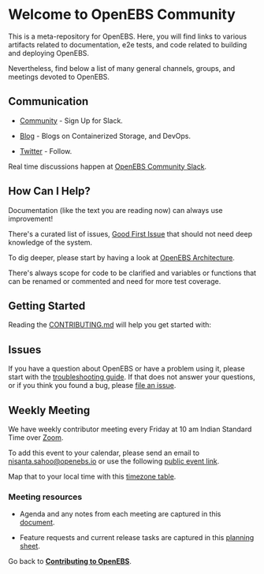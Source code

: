 # Welcome to OpenEBS Community

This is a meta-repository for OpenEBS. Here, you will find links to various artifacts related to documentation, e2e tests, and code related to building and deploying OpenEBS.

Nevertheless, find below a list of many general channels, groups, and meetings devoted to OpenEBS.

## Communication

- [Community](https://openebs.io/join-our-slack-community) - Sign Up for Slack.

- [Blog](https://blog.openebs.io) - Blogs on Containerized Storage, and DevOps.

- [Twitter](https://twitter.com/openebs) - Follow.

Real time discussions happen at [OpenEBS Community Slack](https://openebs-community.slack.com/).

## How Can I Help?

Documentation (like the text you are reading now) can always use improvement!

There's a curated list of issues, [Good First Issue](https://github.com/openebs/openebs/issues?utf8=%E2%9C%93&q=is%3Aissue+is%3Aopen+label%3A%22good+first+issue%22) that should not need deep knowledge of the system.

To dig deeper, please start by having a look at [OpenEBS Architecture](../contribute/design/README.md).

There's always scope for code to be clarified and variables or functions that can be renamed or commented and need for more test coverage.

## Getting Started

Reading the [CONTRIBUTING.md](../CONTRIBUTING.md) will help you get started with:

## Issues

If you have a question about OpenEBS or have a problem using it, please start with the [troubleshooting guide](https://docs.openebs.io/docs/troubleshooting.html).
If that does not answer your questions, or if you think you found a bug, please [file an issue](https://github.com/openebs/openebs/issues).

## Weekly Meeting

We have weekly contributor meeting every Friday at 10 am Indian Standard Time over [Zoom](https://zoom.us/j/438333946).

To add this event to your calendar, please send an email to nisanta.sahoo@openebs.io or use the following [public event link](https://calendar.google.com/calendar/embed?src=openebs%40gmail.com&ctz=Asia%2FCalcutta).

Map that to your local time with this [timezone table](https://www.google.com/search?q=1000+am+in+ist).

### Meeting resources

- Agenda and any notes from each meeting are captured in this [document](https://docs.google.com/document/d/1mHL1ypds4Hf6OnOGz2dOufamu4LiSt4Sgnl9QFrxDls).

- Feature requests and current release tasks are captured in this [planning sheet](https://docs.google.com/spreadsheets/d/1bbphUqbxShBhgr1VHaEQUzIGMaJJacPNKc1ckNXU1QE).

Go back to [**Contributing to OpenEBS**](../CONTRIBUTING.md).
